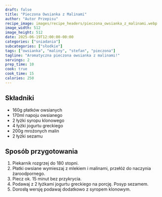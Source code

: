 ```yaml
---
draft: false
title: "Pieczona Owsianka z Malinami"
author: "Autor Przepisu"
recipe_image: images/recipe_headers/pieczona_owsianka_z_malinami.webp
image_width: 512
image_height: 512
date: 2025-06-19T12:00:00-00:00
categories: ["sniadania"]
subcategories: ["słodkie"]
tags: ["owsianka", "maliny", "stefan", "pieczona"]
tagline: "Aromatyczna pieczona owsianka z malinami!"
servings: 2
prep_time: 10
cook: true
cook_time: 15
calories: 250
---
```


## Składniki
- 160g płatków owsianych
- 170ml napoju owsianego
- 2 łyżki syropu klonowego
- 4 łyżki jogurtu greckiego
- 200g mrożonych malin
- 2 łyżki sezamu

## Sposób przygotowania
1. Piekarnik rozgrzej do 180 stopni.
2. Płatki owsiane wymieszaj z mlekiem i malinami, przełóż do naczynia żaroodpornego.
3. Piecz ok. 15 minut bez przykrycia.
4. Podawaj z 2 łyżkami jogurtu greckiego na porcję. Posyp sezamem.
5. Dorosłą wersję podawaj dodatkowo z syropem klonowym.